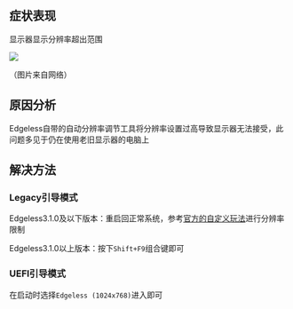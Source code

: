 ## 症状表现
显示器显示分辨率超出范围

![](https://pineapple.edgeless.top/picbed/wiki/images/screenshot_1582818245415.png)

（图片来自网络）

## 原因分析
Edgeless自带的自动分辨率调节工具将分辨率设置过高导致显示器无法接受，此问题多见于仍在使用老旧显示器的电脑上

## 解决方法
### Legacy引导模式
Edgeless3.1.0及以下版本：重启回正常系统，参考[官方的自定义玩法](../playground/config.md)进行分辨率限制

Edgeless3.1.0以上版本：按下`Shift+F9`组合键即可

### UEFI引导模式
在启动时选择`Edgeless (1024x768)`进入即可